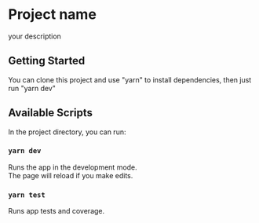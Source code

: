 # Project name

your description

## Getting Started

You can clone this project and use "yarn" to install dependencies, then just run "yarn dev"

## Available Scripts

In the project directory, you can run:

### `yarn dev`

Runs the app in the development mode.\
The page will reload if you make edits.

### `yarn test`

Runs app tests and coverage.
